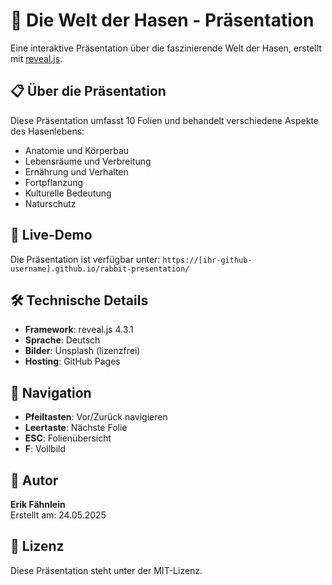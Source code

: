 # 🐰 Die Welt der Hasen - Präsentation

Eine interaktive Präsentation über die faszinierende Welt der Hasen, erstellt mit [reveal.js](https://revealjs.com/).

## 📋 Über die Präsentation

Diese Präsentation umfasst 10 Folien und behandelt verschiedene Aspekte des Hasenlebens:
- Anatomie und Körperbau
- Lebensräume und Verbreitung
- Ernährung und Verhalten
- Fortpflanzung
- Kulturelle Bedeutung
- Naturschutz

## 🚀 Live-Demo

Die Präsentation ist verfügbar unter: `https://[ihr-github-username].github.io/rabbit-presentation/`

## 🛠️ Technische Details

- **Framework**: reveal.js 4.3.1
- **Sprache**: Deutsch
- **Bilder**: Unsplash (lizenzfrei)
- **Hosting**: GitHub Pages

## 📱 Navigation

- **Pfeiltasten**: Vor/Zurück navigieren
- **Leertaste**: Nächste Folie
- **ESC**: Folienübersicht
- **F**: Vollbild

## 👤 Autor

**Erik Fähnlein**  
Erstellt am: 24.05.2025

## 📄 Lizenz

Diese Präsentation steht unter der MIT-Lizenz.
